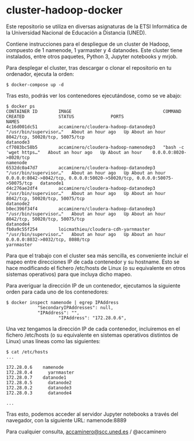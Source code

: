 # cluster-hadoop-docker

Este repositorio se utiliza en diversas asignaturas de la ETSI Informática de la Universidad Nacional de Educación a Distancia (UNED).

Contiene instrucciones para el despliegue de un cluster de Hadoop, compuesto de 1 namenode, 1 yarmaster y 4 datanodes. Este cluster tiene instalados, entre otros paquetes, Python 3, Jupyter notebooks y mrjob.

Para desplegar el cluster, tras descargar o clonar el repositorio en tu ordenador, ejecuta la orden:

```
$ docker-compose up -d
```


Tras esto, podrás ver los contenedores ejecutándose, como se ve abajo:

```
$ docker ps
CONTAINER ID        IMAGE                                   COMMAND                  CREATED             STATUS              PORTS                                                                        NAMES
4c16d001dc51        accaminero/cloudera-hadoop-datanodep3   "/usr/bin/supervisor…"   About an hour ago   Up About an hour    8042/tcp, 50020/tcp, 50075/tcp                                               datanode3
cf7083bc58b5        accaminero/cloudera-hadoop-namenodep3   "bash -c 'wget https…"   About an hour ago   Up About an hour    0.0.0.0:8020->8020/tcp                                                       namenode
6532dc0a47d7        accaminero/cloudera-hadoop-datanodep3   "/usr/bin/supervisor…"   About an hour ago   Up About an hour    0.0.0.0:8042->8042/tcp, 0.0.0.0:50020->50020/tcp, 0.0.0.0:50075->50075/tcp   datanode1
d4c276ae2df4        accaminero/cloudera-hadoop-datanodep3   "/usr/bin/supervisor…"   About an hour ago   Up About an hour    8042/tcp, 50020/tcp, 50075/tcp                                               datanode2
b0ec396f34f4        accaminero/cloudera-hadoop-datanodep3   "/usr/bin/supervisor…"   About an hour ago   Up About an hour    8042/tcp, 50020/tcp, 50075/tcp                                               datanode4
fb0a9c55f254        loicmathieu/cloudera-cdh-yarnmaster     "/usr/bin/supervisor…"   About an hour ago   Up About an hour    0.0.0.0:8032->8032/tcp, 8080/tcp                                             yarnmaster
```
Para que el trabajo con el cluster sea más sencilla, es conveniente incluir el mapeo entre direcciones IP de cada contenedor y su hostname. Esto se hace modificando el fichero /etc/hosts de Linux (o su equivalente en otros sistemas operativos) para que incluya dicho mapeo.


Para averiguar la dirección IP de un contenedor, ejecutamos la siguiente orden para cada uno de los contenedores:
```
$ docker inspect namenode | egrep IPAddress
            "SecondaryIPAddresses": null,
            "IPAddress": "",
                    "IPAddress": "172.28.0.6",
```
Una vez tengamos la dirección IP de cada contenedor, incluiremos en el fichero /etc/hosts (o su equivalente en sistemas operativos distintos de Linux) unas líneas como las siguientes:
```
$ cat /etc/hosts
...

172.28.0.6    namenode
172.28.0.4      yarnmaster
172.28.0.7    datanode1
172.28.0.5      datanode2
172.28.0.2      datanode3
172.28.0.3      datanode4

...
```

Tras esto, podemos acceder al servidor Jupyter notebooks a través del navegador, con la siguiente URL: namenode:8889


Para cualquier consulta, accaminero@scc.uned.es / @accaminero


